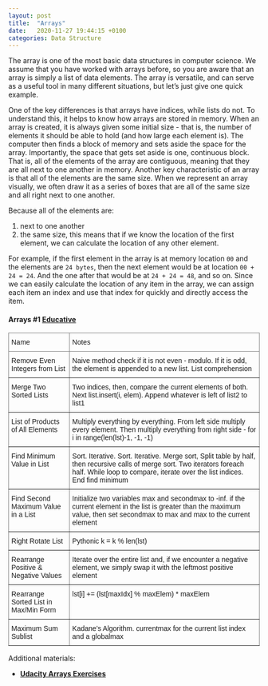 ```yaml
---
layout: post
title:  "Arrays"
date:   2020-11-27 19:44:15 +0100
categories: Data Structure
---
```


The array is one of the most basic data structures in computer science. 
We assume that you have worked with arrays before, so you are aware that an array is simply a list of data elements. The array is versatile, and can serve as a useful tool in many different situations, but let’s just give one quick example.

One of the key differences is that arrays have indices, while lists do not.
To understand this, it helps to know how arrays are stored in memory. When an array is created, it is always given some initial size - that is, the number of elements it should be able to hold (and how large each element is). The computer then finds a block of memory and sets aside the space for the array.
Importantly, the space that gets set aside is one, continuous block. That is, all of the elements of the array are contiguous, meaning that they are all next to one another in memory.
Another key characteristic of an array is that all of the elements are the same size.
When we represent an array visually, we often draw it as a series of boxes that are all of the same size and all right next to one another.

Because all of the elements are:
1. next to one another
2. the same size, this means that if we know the location of the first element, we can calculate the location of any other element.

For example, if the first element in the array is at memory location `00` and the elements are `24 bytes`, then the next element would be at location `00 + 24 = 24`. And the one after that would be at `24 + 24 = 48`, and so on.
Since we can easily calculate the location of any item in the array, we can assign each item an index and use that index for quickly and directly access the item.


#### Arrays #1 [Educative][educative-array]
<style type="text/css">
.tg  {border-collapse:collapse;border-spacing:0;}
.tg td{border-color:black;border-style:solid;border-width:1px;font-family:Arial, sans-serif;font-size:14px;
  overflow:hidden;padding:10px 5px;word-break:normal;}
.tg th{border-color:black;border-style:solid;border-width:1px;font-family:Arial, sans-serif;font-size:14px;
  font-weight:normal;overflow:hidden;padding:10px 5px;word-break:normal;}
.tg .tg-0pky{border-color:inherit;text-align:left;vertical-align:top}
</style>
<table class="tg">
<thead>
  <tr>
    <th class="tg-0pky">Name </th>
    <th class="tg-0pky">Notes</th>
  </tr>
</thead>
<tbody>
  <tr>
    <td class="tg-0pky">Remove Even Integers from List</td>
    <td class="tg-0pky">Naive method check if it is not even - modulo. If it is odd, the element is appended to a new list.  List comprehension</td>
  </tr>
  <tr>
    <td class="tg-0pky">Merge Two Sorted Lists</td>
    <td class="tg-0pky">Two indices, then, compare the current elements of both. Next list.insert(i, elem). Append whatever is left of list2 to list1</td>
  </tr>
  <tr>
    <td class="tg-0pky">List of Products of All Elements</td>
    <td class="tg-0pky">Multiply everything by everything. From left side multiply every element. Then multiply everything from right side - for i in range(len(lst)-1, -1, -1)</td>
  </tr>
  <tr>
    <td class="tg-0pky">Find Minimum Value in List</td>
    <td class="tg-0pky">Sort. Iterative. Sort. Iterative. Merge sort, Split table by half, then recursive calls of merge sort. Two iterators foreach half. While loop to compare, iterate over the list indices. End find minimum</td>
  </tr>
  <tr>
    <td class="tg-0pky">Find Second Maximum Value in a List</td>
    <td class="tg-0pky">Initialize two variables max and secondmax to -inf. if the current element in the list is greater than the maximum value, then set secondmax to max and max to the current element</td>
  </tr>
  <tr>
    <td class="tg-0pky">Right Rotate List</td>
    <td class="tg-0pky">Pythonic k = k % len(lst)</td>
  </tr>
  <tr>
    <td class="tg-0pky">Rearrange Positive &amp; Negative Values</td>
    <td class="tg-0pky">Iterate over the entire list and, if we encounter a negative element, we simply swap it with the leftmost positive element</td>
  </tr>
  <tr>
    <td class="tg-0pky">Rearrange Sorted List in Max/Min Form</td>
    <td class="tg-0pky">lst[i] += (lst[maxIdx] % maxElem) * maxElem</td>
  </tr>
  <tr>
    <td class="tg-0pky">Maximum Sum Sublist</td>
    <td class="tg-0pky">Kadane’s Algorithm. currentmax for the current list index and a globalmax</td>
  </tr>
</tbody>
</table>

Additional materials:
* **[Udacity Arrays Exercises][udacity-array]**

[educative-array]: https://www.educative.io/module/lesson/data-structures-in-python/393G9ZlnOEQ
[udacity-array]: https://www.educative.io/module/lesson/data-structures-in-python/393G9ZlnOEQ

